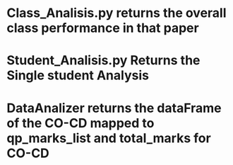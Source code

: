# Class_Analisis.py returns the overall class performance in that paper
# Student_Analisis.py Returns the Single student Analysis 

# DataAnalizer returns the dataFrame of the CO-CD mapped to qp_marks_list and  total_marks for CO-CD
